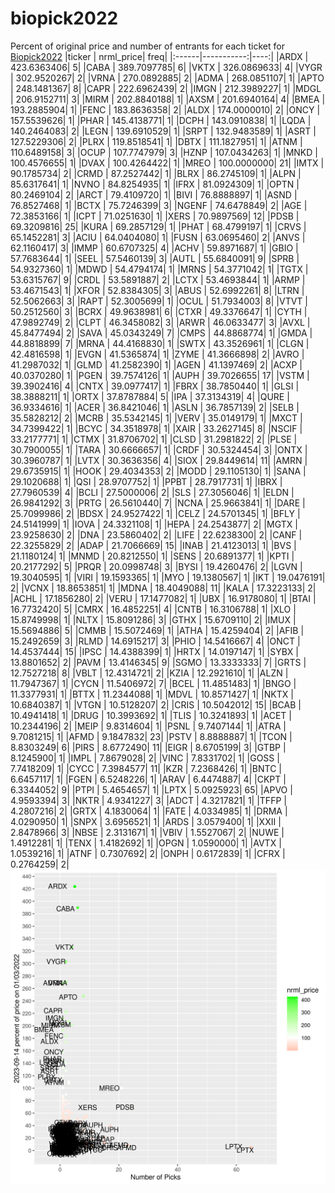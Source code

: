# biopick2022
Percent of original price and number of entrants for each ticket for [Biopick2022](https://twitter.com/hashtag/Biopick2022)
|ticker |  nrml_price| freq|
|:------|-----------:|----:|
|ARDX   | 423.6363406|    5|
|CABA   | 389.7097785|    6|
|VKTX   | 326.0869633|    4|
|VYGR   | 302.9520267|    2|
|VRNA   | 270.0892885|    2|
|ADMA   | 268.0851107|    1|
|APTO   | 248.1481367|    8|
|CAPR   | 222.6962439|    2|
|IMGN   | 212.3989227|    1|
|MDGL   | 206.9152711|    3|
|MIRM   | 202.8840188|    1|
|AXSM   | 201.6940164|    4|
|BMEA   | 193.2885904|    1|
|FENC   | 183.8636358|    2|
|ALDX   | 174.0000010|    2|
|ONCY   | 157.5539626|    1|
|PHAR   | 145.4138771|    1|
|DCPH   | 143.0910838|    1|
|LQDA   | 140.2464083|    2|
|LEGN   | 139.6910529|    1|
|SRPT   | 132.9483589|    1|
|ASRT   | 127.5229306|    2|
|PLRX   | 119.8518541|    1|
|DBTX   | 111.1827951|    1|
|ATNM   | 110.6489158|    3|
|OCUP   | 107.7747979|    3|
|HZNP   | 107.0434263|    1|
|MNKD   | 100.4576655|    1|
|DVAX   | 100.4264422|    1|
|MREO   | 100.0000000|   21|
|IMTX   |  90.1785734|    2|
|CRMD   |  87.2527442|    1|
|BLRX   |  86.2745109|    1|
|ALPN   |  85.6317641|    1|
|NVNO   |  84.8254935|    1|
|IFRX   |  81.0924309|    1|
|OPTN   |  80.2469104|    2|
|ARCT   |  79.4109720|    1|
|BIVI   |  76.8888897|    1|
|ASND   |  76.8527468|    1|
|BCTX   |  75.7246399|    3|
|NGENF  |  74.6478849|    2|
|AGE    |  72.3853166|    1|
|ICPT   |  71.0251630|    1|
|XERS   |  70.9897569|   12|
|PDSB   |  69.3209816|   25|
|KURA   |  69.2857129|    1|
|PHAT   |  68.4799197|    1|
|CRVS   |  65.1452281|    3|
|ACIU   |  64.0404080|    1|
|FUSN   |  63.0695460|    2|
|ANVS   |  62.1160417|    3|
|IMMP   |  60.6707325|    4|
|ACHV   |  59.8971687|    1|
|GBIO   |  57.7683644|    1|
|SEEL   |  57.5460139|    3|
|AUTL   |  55.6840091|    9|
|SPRB   |  54.9327360|    1|
|MDWD   |  54.4794174|    1|
|MRNS   |  54.3771042|    1|
|TGTX   |  53.6315767|    9|
|CRDL   |  53.5891887|    2|
|LCTX   |  53.4693844|    1|
|ARMP   |  53.4671543|    1|
|XFOR   |  52.8384305|    3|
|ABUS   |  52.6992261|    8|
|LTRN   |  52.5062663|    3|
|RAPT   |  52.3005699|    1|
|OCUL   |  51.7934003|    8|
|VTVT   |  50.2512560|    3|
|BCRX   |  49.9638981|    6|
|CTXR   |  49.3376647|    1|
|CYTH   |  47.9892749|    2|
|CLPT   |  46.3458082|    3|
|ARWR   |  46.0633477|    3|
|AVXL   |  45.8477494|    2|
|SAVA   |  45.0343249|    7|
|CMPS   |  44.8868774|    1|
|GMDA   |  44.8818899|    7|
|MRNA   |  44.4168830|    1|
|SWTX   |  43.3526961|    1|
|CLGN   |  42.4816598|    1|
|EVGN   |  41.5365874|    1|
|ZYME   |  41.3666898|    2|
|AVRO   |  41.2987032|    1|
|GLMD   |  41.2582390|    1|
|AGEN   |  41.1397469|    2|
|ACXP   |  40.0370280|    1|
|PGEN   |  39.7574126|    1|
|AUPH   |  39.7026655|   17|
|VSTM   |  39.3902416|    4|
|CNTX   |  39.0977417|    1|
|FBRX   |  38.7850440|    1|
|GLSI   |  38.3888211|    1|
|ORTX   |  37.8787884|    5|
|IPA    |  37.3134319|    4|
|QURE   |  36.9334616|    1|
|ACER   |  36.8421046|    1|
|ASLN   |  36.7857139|    2|
|SELB   |  35.5828212|    2|
|MCRB   |  35.5342145|    1|
|VERV   |  35.0149179|    1|
|MXCT   |  34.7399422|    1|
|BCYC   |  34.3518978|    1|
|XAIR   |  33.2627145|    8|
|NSCIF  |  33.2177771|    1|
|CTMX   |  31.8706702|    1|
|CLSD   |  31.2981822|    2|
|PLSE   |  30.7900055|    1|
|TARA   |  30.6666657|    1|
|CRDF   |  30.5324454|    3|
|ONTX   |  30.3960787|    1|
|LVTX   |  30.3636356|    4|
|SIOX   |  29.8449614|   11|
|AMRN   |  29.6735915|    1|
|HOOK   |  29.4034353|    2|
|MODD   |  29.1105130|    1|
|SANA   |  29.1020688|    1|
|QSI    |  28.9707752|    1|
|PPBT   |  28.7917731|    1|
|IBRX   |  27.7960539|    4|
|BCLI   |  27.5000006|    2|
|SLS    |  27.3056046|    1|
|ELDN   |  26.9841292|    3|
|PRTG   |  26.5610440|    7|
|NCNA   |  25.9663841|    1|
|DARE   |  25.7099986|    2|
|BDSX   |  24.9527422|    1|
|CELZ   |  24.5701345|    1|
|BFLY   |  24.5141999|    1|
|IOVA   |  24.3321108|    1|
|HEPA   |  24.2543877|    2|
|MGTX   |  23.9258630|    2|
|DNA    |  23.5860402|    2|
|LIFE   |  22.6238300|    2|
|CANF   |  22.3255829|    2|
|ADAP   |  21.7066669|   15|
|INAB   |  21.4123013|    1|
|BVS    |  21.1180124|    1|
|MNMD   |  20.8212550|    1|
|SENS   |  20.6891377|    1|
|KPTI   |  20.2177292|    5|
|PRQR   |  20.0998748|    3|
|BYSI   |  19.4260476|    2|
|LGVN   |  19.3040595|    1|
|VIRI   |  19.1593365|    1|
|MYO    |  19.1380567|    1|
|IKT    |  19.0476191|    2|
|VCNX   |  18.8653851|    1|
|MDNA   |  18.4049088|   11|
|KALA   |  17.3223133|    2|
|ACHL   |  17.1856280|    2|
|VERU   |  17.1477082|    1|
|UBX    |  16.9178080|    1|
|BTAI   |  16.7732420|    5|
|CMRX   |  16.4852251|    4|
|CNTB   |  16.3106788|    1|
|XLO    |  15.8749998|    1|
|NLTX   |  15.8091286|    3|
|GTHX   |  15.6709110|    2|
|IMUX   |  15.5694886|    5|
|CMMB   |  15.5072469|    1|
|ATHA   |  15.4259404|    2|
|AFIB   |  15.2492659|    3|
|RLMD   |  14.6915217|    3|
|PHIO   |  14.5416667|    4|
|ONCT   |  14.4537444|   15|
|IPSC   |  14.4388399|    1|
|HRTX   |  14.0197147|    1|
|SYBX   |  13.8801652|    2|
|PAVM   |  13.4146345|    9|
|SGMO   |  13.3333333|    7|
|GRTS   |  12.7527218|    8|
|VBLT   |  12.4314721|    2|
|KZIA   |  12.2921610|    1|
|ALZN   |  11.7947367|    1|
|CYCN   |  11.5406972|    7|
|BCEL   |  11.4851483|    1|
|BNGO   |  11.3377931|    1|
|BTTX   |  11.2344088|    1|
|MDVL   |  10.8571427|    1|
|NKTX   |  10.6840387|    1|
|VTGN   |  10.5128207|    2|
|CRIS   |  10.5042012|   15|
|BCAB   |  10.4941418|    1|
|DRUG   |  10.3993692|    1|
|TLIS   |  10.3241893|    1|
|ACET   |  10.2344196|    2|
|MEIP   |   9.8314604|    1|
|PSNL   |   9.7407144|    1|
|ATRA   |   9.7081215|    1|
|AFMD   |   9.1847832|   23|
|PSTV   |   8.8888887|    1|
|TCON   |   8.8303249|    6|
|PIRS   |   8.6772490|   11|
|EIGR   |   8.6705199|    3|
|GTBP   |   8.1245900|    1|
|IMPL   |   7.8679028|    2|
|VINC   |   7.8331702|    1|
|GOSS   |   7.7418209|    1|
|CYCC   |   7.3984577|   11|
|KZR    |   7.2368426|    1|
|BNTC   |   6.6457117|    1|
|FGEN   |   6.5248226|    1|
|ARAV   |   6.4474887|    4|
|CKPT   |   6.3344052|    9|
|PTPI   |   5.4654657|    1|
|LPTX   |   5.0925923|   65|
|APVO   |   4.9593394|    3|
|NKTR   |   4.9341227|    3|
|ADCT   |   4.3217821|    1|
|TFFP   |   4.2807216|    2|
|GRTX   |   4.1830064|    1|
|FATE   |   4.0334985|    1|
|DRMA   |   4.0290950|    1|
|SNPX   |   3.6956521|    1|
|ARDS   |   3.0579400|    1|
|XXII   |   2.8478966|    3|
|NBSE   |   2.3131671|    1|
|VBIV   |   1.5527067|    2|
|NUWE   |   1.4912281|    1|
|TENX   |   1.4182692|    1|
|OPGN   |   1.0590000|    1|
|AVTX   |   1.0539216|    1|
|ATNF   |   0.7307692|    2|
|ONPH   |   0.6172839|    1|
|CFRX   |   0.2764259|    2|
![retvspicks](biopicks.png?raw=true)
